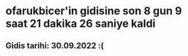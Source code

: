 # ofarukbicer'in gidisine son 8 gun 9 saat 21 dakika 26 saniye kaldi

## Gidis tarihi: 30.09.2022 :(